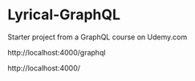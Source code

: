 # Lyrical-GraphQL
Starter project from a GraphQL course on Udemy.com


http://localhost:4000/graphql

http://localhost:4000/
